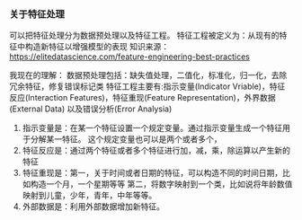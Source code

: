 ###  关于特征处理
可以把特征处理分为数据预处理以及特征工程。
特征工程被定义为：从现有的特征中构造新特征以增强模型的表现
知识来源：https://elitedatascience.com/feature-engineering-best-practices

我现在的理解：
数据预处理包括：缺失值处理，二值化，标准化，归一化，去除冗余特征，修复错误标记类
特征工程主要有:指示变量(Indicator Vriable)，特征反应(Interaction Features)，特征重现(Feature Representation)，外界数据(External Data)
以及错误分析(Error Analysia)

1. 指示变量是：在某一个特征设置一个规定变量。通过指示变量生成一个特征用于分解某一特征。
   这个规定变量也可以是两个或者多个，
2. 特征反应是：通过两个特征或者多个特征进行加，减，乘，除运算以产生新的特征
3. 特征重现是：第一，关于时间或者日期的特征，可以构造不同的时间日期，比如构造一个月，一个星期等等
   第二，将数字映射到一个类，比如说将年龄数值映射到儿童，少年，青年，中年等等。
4. 外部数据是：利用外部数据增加新特征。

